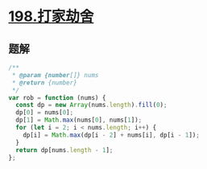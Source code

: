 # [198.打家劫舍](https://leetcode-cn.com/problems/house-robber/)

## 题解

```js
/**
 * @param {number[]} nums
 * @return {number}
 */
var rob = function (nums) {
  const dp = new Array(nums.length).fill(0);
  dp[0] = nums[0];
  dp[1] = Math.max(nums[0], nums[1]);
  for (let i = 2; i < nums.length; i++) {
    dp[i] = Math.max(dp[i - 2] + nums[i], dp[i - 1]);
  }
  return dp[nums.length - 1];
};
```
